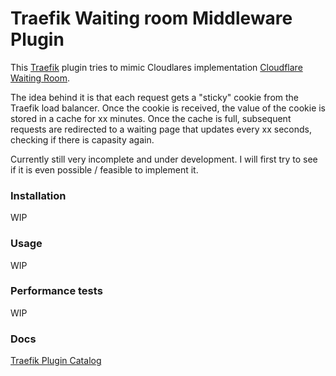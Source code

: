 # Traefik Waiting room Middleware Plugin
This [Traefik](https://traefik.io/) plugin tries to mimic Cloudlares implementation [Cloudflare Waiting Room](https://www.cloudflare.com/application-services/products/waiting-room/).

The idea behind it is that each request gets a "sticky" cookie from the Traefik load balancer. Once the cookie is received, the value of the cookie is stored in a cache for xx minutes. Once the cache is full, subsequent requests are redirected to a waiting page that updates every xx seconds, checking if there is capasity again.

Currently still very incomplete and under development. I will first try to see if it is even possible / feasible to implement it.

### Installation
WIP

### Usage
WIP

### Performance tests
WIP

### Docs
[Traefik Plugin Catalog](https://plugins.traefik.io/plugins)